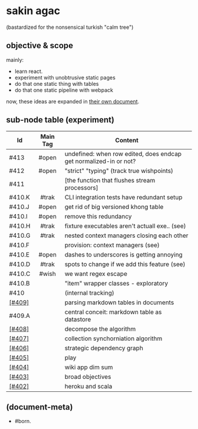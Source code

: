 # sakin agac

(bastardized for the nonsensical turkish "calm tree")




## objective & scope

mainly:
  - learn react.
  - experiment with unobtrusive static pages
  - do that one static thing with tables
  - do that one static pipeline with webpack

now, these ideas are expanded in [their own document][\[#403\]].




## sub-node table (experiment)

|Id                         | Main Tag | Content
|---------------------------|:-----:|-
|                   #413    | #open | undefined: when row edited, does endcap get normalized-in or not?
|                   #412    | #open | "strict" "typing" (track true wishpoints)
|                   #411    |       | [the function that flushes stream processors]
|                   #410.K  | #trak | CLI integration tests have redundant setup
|                   #410.J  | #open | get rid of big versioned khong table
|                   #410.I  | #open | remove this redundancy
|                   #410.H  | #trak | fixture executables aren't actuall exe.. (see)
|                   #410.G  | #trak | nested context managers closing each other
|                   #410.F  |       | provision: context managers (see)
|                   #410.E  | #open | dashes to underscores is getting annoying
|                   #410.D  | #trak | spots to change if we add this feature (see)
|                   #410.C  | #wish | we want regex escape
|                   #410.B  |       | "item" wrapper classes - exploratory
|                   #410    |       | (internal tracking)
|<a name=409></a>[\[#409\]] |       | parsing markdown tables in documents
|                   #409.A  |       | central conceit: markdown table as datastore
|<a name=408></a>[\[#408\]] |       | decompose the algorithm
|<a name=407></a>[\[#407\]] |       | collection synchorniation algorithm
|<a name=406></a>[\[#406\]] |       | strategic dependency graph
|<a name=405></a>[\[#405\]] |       | play
|<a name=404></a>[\[#404\]] |       | wiki app dim sum
|<a name=403></a>[\[#403\]] |       | broad objectives
|<a name=402></a>[\[#402\]] |       | heroku and scala





[\[#409\]]: 409-ersatz-parsing-a-markdown-document-for-tables.dot
[\[#408\]]: 408-decompose-the-synchronization-algorithm.md
[\[#407\]]: 407-collection-synchronization-algorithm.md
[\[#406\]]: 406-strategic-dependency-graph.dot
[\[#405\]]: 405-play.md
[\[#404\]]: 404-wiki-app-dim-sum.md
[\[#403\]]: 403-broad-objectives.md
[\[#402\]]: 402-heroku-and-scala.md





## (document-meta)

  - #born.

